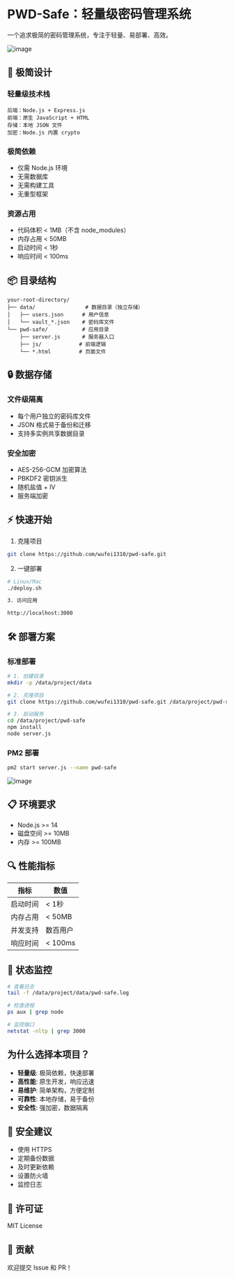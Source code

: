 # PWD-Safe：轻量级密码管理系统

一个追求极简的密码管理系统，专注于轻量、易部署、高效。

![image](https://github.com/user-attachments/assets/4c537b87-7729-4454-828c-f2f60ffe749d)


## 🚀 极简设计

### 轻量级技术栈
```
后端：Node.js + Express.js
前端：原生 JavaScript + HTML
存储：本地 JSON 文件
加密：Node.js 内置 crypto
```

### 极简依赖
- 仅需 Node.js 环境
- 无需数据库
- 无需构建工具
- 无重型框架

### 资源占用
- 代码体积 < 1MB（不含 node_modules）
- 内存占用 < 50MB
- 启动时间 < 1秒
- 响应时间 < 100ms

## 📦 目录结构

```
your-root-directory/
├── data/                # 数据目录（独立存储）
│   ├── users.json      # 用户信息
│   └── vault_*.json    # 密码库文件
└── pwd-safe/           # 应用目录
    ├── server.js       # 服务器入口
    ├── js/            # 前端逻辑
    └── *.html         # 页面文件
```

## 🔒 数据存储

### 文件级隔离
- 每个用户独立的密码库文件
- JSON 格式易于备份和迁移
- 支持多实例共享数据目录

### 安全加密
- AES-256-GCM 加密算法
- PBKDF2 密钥派生
- 随机盐值 + IV
- 服务端加密

## ⚡ 快速开始

1. 克隆项目
```bash
git clone https://github.com/wufei1310/pwd-safe.git
```

2. 一键部署
```bash
# Linux/Mac
./deploy.sh

3. 访问应用

http://localhost:3000
```

## 🛠️ 部署方案

### 标准部署
```bash
# 1. 创建目录
mkdir -p /data/project/data

# 2. 克隆项目
git clone https://github.com/wufei1310/pwd-safe.git /data/project/pwd-safe

# 3. 启动服务
cd /data/project/pwd-safe
npm install
node server.js
```


### PM2 部署
```bash
pm2 start server.js --name pwd-safe
```
![image](https://github.com/user-attachments/assets/0b8c21b2-fefa-45be-8251-cb7de242082f)

## 📋 环境要求

- Node.js >= 14
- 磁盘空间 >= 10MB
- 内存 >= 100MB

## 🔍 性能指标

| 指标 | 数值 |
|------|------|
| 启动时间 | < 1秒 |
| 内存占用 | < 50MB |
| 并发支持 | 数百用户 |
| 响应时间 | < 100ms |

## 🚦 状态监控

```bash
# 查看日志
tail -f /data/project/data/pwd-safe.log

# 检查进程
ps aux | grep node

# 监控端口
netstat -nltp | grep 3000
```

##  为什么选择本项目？

- **轻量级**: 极简依赖，快速部署
- **高性能**: 原生开发，响应迅速
- **易维护**: 简单架构，方便定制
- **可靠性**: 本地存储，易于备份
- **安全性**: 强加密，数据隔离

## 🔐 安全建议

- 使用 HTTPS
- 定期备份数据
- 及时更新依赖
- 设置防火墙
- 监控日志

## 📄 许可证

MIT License

## 🤝 贡献

欢迎提交 Issue 和 PR！

